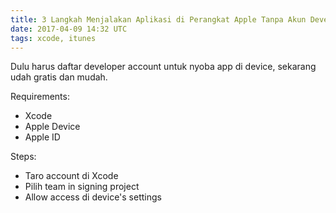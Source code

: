 ```yaml
---
title: 3 Langkah Menjalakan Aplikasi di Perangkat Apple Tanpa Akun Developer
date: 2017-04-09 14:32 UTC
tags: xcode, itunes
---
```


Dulu harus daftar developer account untuk nyoba app di device, sekarang udah gratis dan mudah.

Requirements:

- Xcode
- Apple Device
- Apple ID


Steps:
- Taro account di Xcode
- Pilih team in signing project
- Allow access di device's settings
